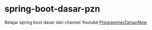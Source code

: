 # spring-boot-dasar-pzn
Belajar spring boot dasar dari channel Youtube [ProgrammerZamanNow](https://youtu.be/VM3rwdMBORY)
